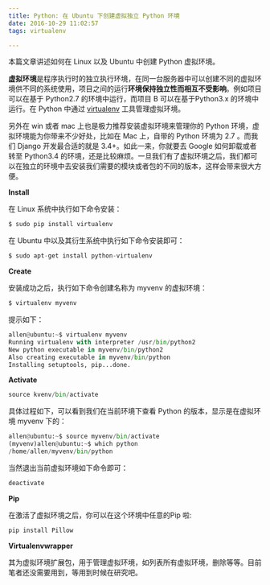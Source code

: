 ```yaml
---
title: Python: 在 Ubuntu 下创建虚拟独立 Python 环境
date: 2016-10-29 11:02:57
tags: virtualenv

---
```


本篇文章讲述如何在 Linux 以及 Ubuntu 中创建 Python 虚拟环境。

<!--more-->

**虚拟环境**是程序执行时的独立执行环境，在同一台服务器中可以创建不同的虚拟环境供不同的系统使用，项目之间的运行**环境保持独立性而相互不受影响**。例如项目可以在基于 Python2.7 的环境中运行，而项目 B 可以在基于Python3.x 的环境中运行。在 Python 中通过 [virtualenv](http://pypi.python.org/pypi/virtualenv) 工具管理虚拟环境。

另外在 win 或者 mac 上也是极力推荐安装虚拟环境来管理你的 Python 环境，虚拟环境能为你带来不少好处，比如在 Mac 上，自带的 Python 环境为 2.7 。而我们 Django 开发最合适的就是 3.4+。如此一来，你就要去 Google 如何卸载或者转至 Python3.4 的环境，还是比较麻烦。一旦我们有了虚拟环境之后，我们都可以在独立的环境中去安装我们需要的模块或者包的不同的版本，这样会带来很大方便。

**Install**

在 Linux 系统中执行如下命令安装：

```python 
$ sudo pip install virtualenv
```

在 Ubuntu 中以及其衍生系统中执行如下命令安装即可：

```python 
$ sudo apt-get install python-virtualenv
```

**Create**

安装成功之后，执行如下命令创建名称为 myvenv 的虚拟环境：

```python
$ virtualenv myvenv
```

提示如下：

```python
allen@ubuntu:~$ virtualenv myvenv
Running virtualenv with interpreter /usr/bin/python2
New python executable in myvenv/bin/python2
Also creating executable in myvenv/bin/python
Installing setuptools, pip...done.
```

**Activate**

```python
source kvenv/bin/activate
```

具体过程如下，可以看到我们在当前环境下查看 Python 的版本，显示是在虚拟环境 myvenv 下的：

```python
allen@ubuntu:~$ source myvenv/bin/activate
(myvenv)allen@ubuntu:~$ which python
/home/allen/myvenv/bin/python
```

当然退出当前虚拟环境如下命令即可：

```python
deactivate
```

**Pip**

在激活了虚拟环境之后，你可以在这个环境中任意的Pip 啦:

```python
pip install Pillow
```

**Virtualenvwrapper**

其为虚拟环境扩展包，用于管理虚拟环境，如列表所有虚拟环境，删除等等。目前笔者还没需要用到，等用到时候在研究吧。